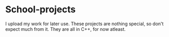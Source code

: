 # School-projects
I upload my work for later use. 
These projects are nothing special, so don't expect much from it.
They are all in C++, for now atleast.
